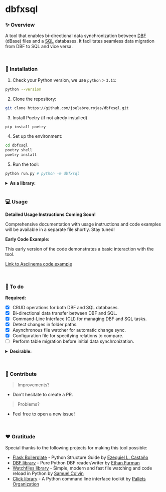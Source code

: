 # dbfxsql


### ✨ Overview

A tool that enables bi-directional data synchronization between [DBF](https://en.wikipedia.org/wiki/DBF) (dBase) files and a [SQL](https://en.wikipedia.org/wiki/SQL) databases. It facilitates seamless data migration from DBF to SQL and vice versa.

&nbsp;

### 🔌 Installation

1. Check your Python version, we use `python` > `3.11`:

```bash
python --version
```

2. Clone the repository:

```bash
git clone https://github.com/joelabreurojas/dbfxsql.git
```

3. Install Poetry (if not alredy installed)

```bash
pip install poetry
```

4. Set up the environment:

```bash
cd dbfxsql
poetry shell
poetry install
```

5. Run the tool:

```bash
python run.py # python -m dbfxsql
```

<details>
  <summary><strong>As a library:</strong></summary>
  <br>
  <ol>

1. Clone the repository:

```bash
git clone https://github.com/j4breu/dbfxsql.git
```

2. Install the project as a Python library:

```bash
cd dbfxsql
pip install .
````

3. Run the tool:

```bash
dbfxsql
```
  </ol>
</details>
&nbsp;

### 💻 Usage

**Detailed Usage Instructions Coming Soon!**

Comprehensive documentation with usage instructions and code examples will be available in a separate file shortly. Stay tuned!

**Early Code Example:**

This early version of the code demonstrates a basic interaction with the tool.

[Link to Asciinema code example](https://asciinema.org/a/675516)

&nbsp;

### 📝 To do

**Required:**
- [x] CRUD operations for both DBF and SQL databases.
- [x] Bi-directional data transfer between DBF and SQL.
- [x] Command-Line Interface (CLI) for managing DBF and SQL tasks.
- [x] Detect changes in folder paths.
- [x] Asynchronous file watcher for automatic change sync.
- [x] Configuration file for specifying relations to compare.
- [ ] Perform table migration before initial data synchronization.
<details>
  <summary><strong>Desirable:</strong></summary>
  <br>
  <ul>
      <li>[x] Dynamic input parameters and database fields handling</li>
      <li>[x] Automatic data type assignment for input values.</li>
      <li>[x] <s>DBF field addition and incremental ID support</s>.</li>
      <li>[x] Retrieve database folder paths from a `.env` file.</li>
      <li>[x] Share a project overview video.</li>
      <li>[x] Detect changes in folder paths.</li>
      <li>[x] Merge DBF/SQL commands into a more friendly CLI format.</li>
      <li>[x] Explain each single command in the CLI documentation.</li>
      <li>[x] Get the rows of all relations in the config file.</li>
      <li>[x] Optimize read queries saving origin rows for future comparations.</li>
      <li>[x] Filtering rows for optimized data changesets.</li>
      <li>[x] Refactor update query to ignore DBF rows that haven't changed.</li>
      <li>[x] Force SQL -> DBF "synchronization" (read all tables).</li>
      <li>[x] Replace dictionaries with classes during synchronization.</li>
      <li>[x] Automatic SQL database creation during SQL table creation.</li>
      <li>[x] Refactor project structure with data structures as inputs.</li>
      <li>[x] Unit tests for code validation.</li>
      <li>[x] Validate dynamic primary key and row_number fields.</li>
      <li>[x] Operate over the databases through their row number.</li>
      <li>[x] Row-based sync implementation.</li>
      <li>[ ] Additional RDBMS support (MSQL Server).</li>
      <li>[ ] SQL triggers/procedures for table changes.</li>
      <li>[ ] Handle starving connections.</li>
      <li>[ ] Error and exception logging.</li>
      <li>[ ] Decorator for listening command.</li>
      <li>[ ] Accept conditions over row_number for DBF.</li>
      <li>[ ] Add FIELDS options for filtering read queries.</li>
      <li>[ ] Configuration commands for upload and edit.</li>
      <li>[ ] Validate the existence of the received field type.</li>
      <li>[ ] Validate KeyErrors for invalid fields.</li>
      <li>[ ] Validate type lengths and names for consistency between DBF and SQL.</li>
      <li>[ ] Support for relationships between +2 tables in the config file.</li>
      <li>[ ] Comprehensive project documentation.</li>
      <li>[ ] Implementation of CQRS (Command Query Responsibility Segregation) patterns.</li>
      <li>[ ] Sharing as a Python library.</li>
      <li>[ ] Development of a GUI for managing DBF and SQL.</li>
  </ul>
</details>

&nbsp;

### 👐 Contribute

> Improvements?

- Don't hesitate to create a PR.

> Problems?

- Feel free to open a new issue!

&nbsp;

### ❤️  Gratitude

Special thanks to the following projects for making this tool possible:

- [Flask Boilerplate](https://www.youtube.com/watch?v=TTYdcZ4aYz8&feature=youtu.be) - Python Structure Guide by [Ezequiel L. Castaño](https://github.com/ELC)
- [DBF library](https://github.com/ethanfurman/dbf/tree/master/dbf) - Pure Python DBF reader/writer by [Ethan Furman](https://github.com/ethanfurman)
- [Watchfiles library](https://watchfiles.helpmanual.io) - Simple, modern and fast file watching and code reload in Python by [Samuel Colvin](https://github.com/samuelcolvin)
- [Click library](https://click.palletsprojects.com/en/) - A Python command line interface toolkit by [Pallets Organization](https://github.com/pallets)
